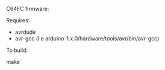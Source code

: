 C64FC firmware:

Requires:

- avrdude
- avr-gcc (i.e arduino-1.x.0/hardware/tools/avr/bin/avr-gcc)

To build:

make

